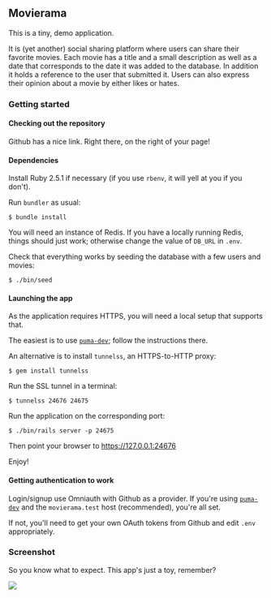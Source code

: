 ## Movierama

This is a tiny, demo application.

It is (yet another) social sharing platform where users can share their favorite
movies. Each movie has a title and a small description as well as a date that
corresponds to the date it was added to the database. In addition it holds a
reference to the user that submitted it. Users can also express their opinion
about a movie by either likes or hates.

### Getting started

#### Checking out the repository

Github has a nice link. Right there, on the right of your page!


#### Dependencies

Install Ruby 2.5.1 if necessary (if you use `rbenv`, it will yell at you if you
don't).

Run `bundler` as usual:

    $ bundle install

You will need an instance of Redis.  If you have a locally running Redis, things
should just work; otherwise change the value of `DB_URL` in `.env`.

Check that everything works by seeding the database with a few users and movies:

    $ ./bin/seed


#### Launching the app

As the application requires HTTPS, you will need a local setup that supports
that.

The easiest is to use [`puma-dev`](https://github.com/puma/puma-dev); follow the
instructions there.

An alternative is to install `tunnelss`, an HTTPS-to-HTTP proxy:

    $ gem install tunnelss

Run the SSL tunnel in a terminal:

    $ tunnelss 24676 24675

Run the application on the corresponding port:

    $ ./bin/rails server -p 24675

Then point your browser to https://127.0.0.1:24676

Enjoy!


#### Getting authentication to work

Login/signup use Omniauth with Github as a provider. If you're using
[`puma-dev`](https://github.com/puma/puma-dev) and the
`movierama.test` host (recommended), you're all set.

If not, you'll need to get your own OAuth tokens from Github and edit
`.env` appropriately.



### Screenshot

So you know what to expect. This app's just a toy, remember?

![](https://dl.dropboxusercontent.com/spa/cbazgcyvth7jydp/-4eusn-o.png)
